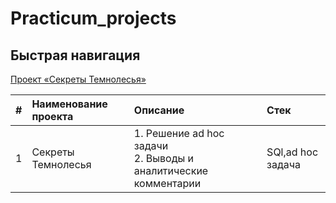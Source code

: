 # Practicum_projects
## Быстрая навигация 
[Проект «Секреты Темнолесья»](#Проект-«Секреты-Темнолесья»)

|#|Наименование проекта|Описание|Стек|
|:-|:-|:-|:-|
|1|Секреты Темнолесья|1. Решение ad hoc задачи<br> 2. Выводы и аналитические комментарии|SQl,ad hoc задача



